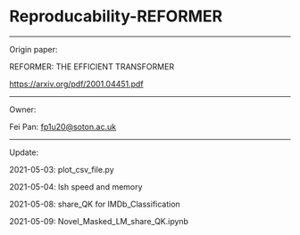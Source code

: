 # Reproducability-REFORMER

--------------------------------------------------------

Origin paper: 

REFORMER: THE EFFICIENT TRANSFORMER  

https://arxiv.org/pdf/2001.04451.pdf


--------------------------------------------------------

Owner:

Fei Pan: fp1u20@soton.ac.uk

--------------------------------------------------------

Update:

2021-05-03: plot_csv_file.py

2021-05-04: lsh speed and memory

2021-05-08: share_QK for IMDb_Classification

2021-05-09: Novel_Masked_LM_share_QK.ipynb

